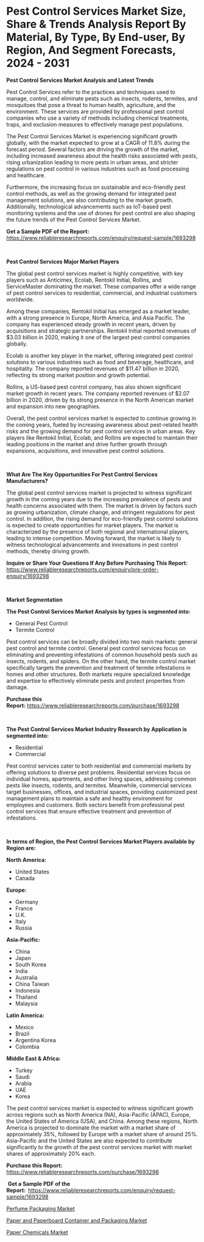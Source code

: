 <p><h1>Pest Control Services Market Size, Share & Trends Analysis Report By Material, By Type, By End-user, By Region, And Segment Forecasts, 2024 - 2031</h1></p><p><strong>Pest Control Services Market Analysis and Latest Trends</strong></p>
<p><p>Pest Control Services refer to the practices and techniques used to manage, control, and eliminate pests such as insects, rodents, termites, and mosquitoes that pose a threat to human health, agriculture, and the environment. These services are provided by professional pest control companies who use a variety of methods including chemical treatments, traps, and exclusion measures to effectively manage pest populations.</p><p>The Pest Control Services Market is experiencing significant growth globally, with the market expected to grow at a CAGR of 11.8% during the forecast period. Several factors are driving the growth of the market, including increased awareness about the health risks associated with pests, rising urbanization leading to more pests in urban areas, and stricter regulations on pest control in various industries such as food processing and healthcare.</p><p>Furthermore, the increasing focus on sustainable and eco-friendly pest control methods, as well as the growing demand for integrated pest management solutions, are also contributing to the market growth. Additionally, technological advancements such as IoT-based pest monitoring systems and the use of drones for pest control are also shaping the future trends of the Pest Control Services Market.</p></p>
<p><strong>Get a Sample PDF of the Report:&nbsp;</strong> <a href="https://www.reliableresearchreports.com/enquiry/request-sample/1693298">https://www.reliableresearchreports.com/enquiry/request-sample/1693298</a></p>
<p>&nbsp;</p>
<p><strong>Pest Control Services Major Market Players</strong></p>
<p><p>The global pest control services market is highly competitive, with key players such as Anticimex, Ecolab, Rentokil Initial, Rollins, and ServiceMaster dominating the market. These companies offer a wide range of pest control services to residential, commercial, and industrial customers worldwide.</p><p>Among these companies, Rentokil Initial has emerged as a market leader, with a strong presence in Europe, North America, and Asia Pacific. The company has experienced steady growth in recent years, driven by acquisitions and strategic partnerships. Rentokil Initial reported revenues of $3.03 billion in 2020, making it one of the largest pest control companies globally.</p><p>Ecolab is another key player in the market, offering integrated pest control solutions to various industries such as food and beverage, healthcare, and hospitality. The company reported revenues of $11.47 billion in 2020, reflecting its strong market position and growth potential.</p><p>Rollins, a US-based pest control company, has also shown significant market growth in recent years. The company reported revenues of $2.07 billion in 2020, driven by its strong presence in the North American market and expansion into new geographies.</p><p>Overall, the pest control services market is expected to continue growing in the coming years, fueled by increasing awareness about pest-related health risks and the growing demand for pest control services in urban areas. Key players like Rentokil Initial, Ecolab, and Rollins are expected to maintain their leading positions in the market and drive further growth through expansions, acquisitions, and innovative pest control solutions.</p></p>
<p>&nbsp;</p>
<p><strong>What Are The Key Opportunities For Pest Control Services Manufacturers?</strong></p>
<p><p>The global pest control services market is projected to witness significant growth in the coming years due to the increasing prevalence of pests and health concerns associated with them. The market is driven by factors such as growing urbanization, climate change, and stringent regulations for pest control. In addition, the rising demand for eco-friendly pest control solutions is expected to create opportunities for market players. The market is characterized by the presence of both regional and international players, leading to intense competition. Moving forward, the market is likely to witness technological advancements and innovations in pest control methods, thereby driving growth.</p></p>
<p><strong>Inquire or Share Your Questions If Any Before Purchasing This Report:</strong> <a href="https://www.reliableresearchreports.com/enquiry/pre-order-enquiry/1693298">https://www.reliableresearchreports.com/enquiry/pre-order-enquiry/1693298</a></p>
<p>&nbsp;</p>
<p><strong>Market Segmentation</strong></p>
<p><strong>The Pest Control Services Market Analysis by types is segmented into:</strong></p>
<p><ul><li>General Pest Control</li><li>Termite Control</li></ul></p>
<p><p>Pest control services can be broadly divided into two main markets: general pest control and termite control. General pest control services focus on eliminating and preventing infestations of common household pests such as insects, rodents, and spiders. On the other hand, the termite control market specifically targets the prevention and treatment of termite infestations in homes and other structures. Both markets require specialized knowledge and expertise to effectively eliminate pests and protect properties from damage.</p></p>
<p><strong>Purchase this Report:&nbsp;</strong><a href="https://www.reliableresearchreports.com/purchase/1693298">https://www.reliableresearchreports.com/purchase/1693298</a></p>
<p>&nbsp;</p>
<p><strong>The Pest Control Services Market Industry Research by Application is segmented into:</strong></p>
<p><ul><li>Residential</li><li>Commercial</li></ul></p>
<p><p>Pest control services cater to both residential and commercial markets by offering solutions to diverse pest problems. Residential services focus on individual homes, apartments, and other living spaces, addressing common pests like insects, rodents, and termites. Meanwhile, commercial services target businesses, offices, and industrial spaces, providing customized pest management plans to maintain a safe and healthy environment for employees and customers. Both sectors benefit from professional pest control services that ensure effective treatment and prevention of infestations.</p></p>
<p>&nbsp;</p>
<p><strong>In terms of Region, the Pest Control Services Market Players available by Region are:</strong></p>
<p>
    <p> <strong> North America: </strong>
        <ul>
            <li>United States</li>
            <li>Canada</li>
        </ul>
        </p> 
    <p> <strong> Europe: </strong>
        <ul>
            <li>Germany</li>
            <li>France</li>
            <li>U.K.</li>
            <li>Italy</li>
            <li>Russia</li>
        </ul>
        </p> 
    <p> <strong> Asia-Pacific: </strong>
        <ul>
            <li>China</li>
            <li>Japan</li>
            <li>South Korea</li>
            <li>India</li>
            <li>Australia</li>
            <li>China Taiwan</li>
            <li>Indonesia</li>
            <li>Thailand</li>
            <li>Malaysia</li>
        </ul>
        </p> 
    <p> <strong> Latin America: </strong>
        <ul>
            <li>Mexico</li>
            <li>Brazil</li>
            <li>Argentina Korea</li>
            <li>Colombia</li>
        </ul>
        </p> 
    <p> <strong> Middle East & Africa: </strong>
        <ul>
            <li>Turkey</li>
            <li>Saudi</li>
            <li>Arabia</li>
            <li>UAE</li>
            <li>Korea</li>
        </ul>
    </p>
    </p>
<p><p>The pest control services market is expected to witness significant growth across regions such as North America (NA), Asia-Pacific (APAC), Europe, the United States of America (USA), and China. Among these regions, North America is projected to dominate the market with a market share of approximately 35%, followed by Europe with a market share of around 25%. Asia-Pacific and the United States are also expected to contribute significantly to the growth of the pest control services market with market shares of approximately 20% each.</p></p>
<p><strong>Purchase this Report: </strong><a href="https://www.reliableresearchreports.com/purchase/1693298">https://www.reliableresearchreports.com/purchase/1693298</a></p>
<p>&nbsp;<strong>Get a Sample PDF of the Report:&nbsp;&nbsp;</strong><a href="https://www.reliableresearchreports.com/enquiry/request-sample/1693298">https://www.reliableresearchreports.com/enquiry/request-sample/1693298</a></p>
<p><strong></strong></p>
<p><p><a href="https://github.com/edytherolanlouisejk1miz0wig/Market-Research-Report-List-1/blob/main/perfume-packaging-market.md">Perfume Packaging Market</a></p><p><a href="https://github.com/redneck06/Market-Research-Report-List-2/blob/main/paper-and-paperboard-container-and-packaging-market.md">Paper and Paperboard Container and Packaging Market</a></p><p><a href="https://github.com/peachesmcdowel1/Market-Research-Report-List-1/blob/main/paper-chemicals-market.md">Paper Chemicals Market</a></p></p>